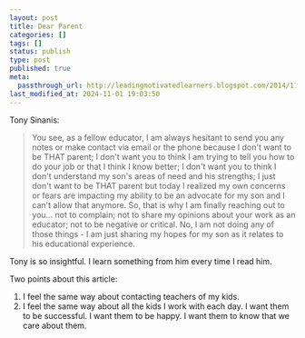 ```yaml
---
layout: post
title: Dear Parent
categories: []
tags: []
status: publish
type: post
published: true
meta:
  passthrough_url: http://leadingmotivatedlearners.blogspot.com/2014/11/dear-teacher.html
last_modified_at: 2024-11-01 19:03:50
---
```


Tony Sinanis:


>You see, as a fellow educator, I am always hesitant to send you any notes or make contact via email or the phone because I don't want to be THAT parent; I don't want you to think I am trying to tell you how to do your job or that I think I know better; I don't want you to think I don't understand my son's areas of need and his strengths; I just don't want to be THAT parent but today I realized my own concerns or fears are impacting my ability to be an advocate for my son and I can't allow that anymore. So, that is why I am finally reaching out to you... not to complain; not to share my opinions about your work as an educator; not to be negative or critical. No, I am not doing any of those things - I am just sharing my hopes for my son as it relates to his educational experience.



Tony is so insightful. I learn something from him every time I read him.


Two points about this article: 
1. I feel the same way about contacting teachers of my kids. 
2. I feel the same way about all the kids I work with each day. I want them to be successful. I want them to be happy. I want them to know that we care about them.

